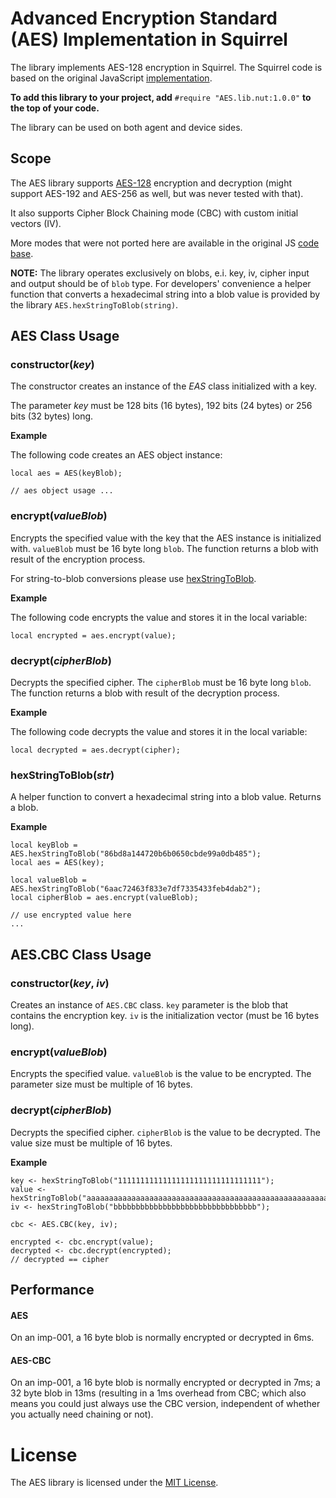 # Advanced Encryption Standard (AES) Implementation in Squirrel

The library implements AES-128 encryption in Squirrel. The Squirrel code is based
on the original JavaScript [implementation](https://github.com/ricmoo/aes-js).

**To add this library to your project, add** `#require "AES.lib.nut:1.0.0"`
**to the top of your code.**

The library can be used on both agent and device sides.

## Scope

The AES library supports [AES-128](https://en.wikipedia.org/wiki/Advanced_Encryption_Standard)
encryption and decryption (might support AES-192 and AES-256 as well, but was never tested with that).

It also supports Cipher Block Chaining mode (CBC) with custom initial vectors (IV).

More modes that were not ported here are available in the original JS
[code base](https://github.com/ricmoo/aes-js/blob/master/index.js).

**NOTE:** The library operates exclusively on blobs, e.i. key, iv,
cipher input and output should be of `blob` type. For developers' convenience a helper function
that converts a hexadecimal string into a blob value 
is provided by the library `AES.hexStringToBlob(string)`.

## AES Class Usage

### constructor(*key*)

The constructor creates an instance of the *EAS* class initialized with a key.

The parameter *key* must be 128 bits (16 bytes), 192 bits (24 bytes) or 256 bits (32 bytes) long.

**Example**

The following code creates an AES object instance:

```squirrel
local aes = AES(keyBlob);

// aes object usage ...
```

### encrypt(*valueBlob*)

Encrypts the specified value with the key that the AES instance is initialized with. 
`valueBlob` must be 16 byte long `blob`. The function returns a blob with result of 
the encryption process. 

For string-to-blob conversions please use [hexStringToBlob](#hexstringtoblob-str).

**Example**

The following code encrypts the value and stores it in the local variable: 

```squirrel
local encrypted = aes.encrypt(value);
```

### decrypt(*cipherBlob*)

Decrypts the specified cipher. The `cipherBlob` must be 16 byte long `blob`. The function returns
a blob with result of the decryption process.

**Example**

The following code decrypts the value and stores it in the local variable:

```squirrel
local decrypted = aes.decrypt(cipher);
```

### hexStringToBlob(*str*)

A helper function to convert a hexadecimal string into a blob value. Returns a blob.

**Example**

```squirrel
local keyBlob = AES.hexStringToBlob("86bd8a144720b6b0650cbde99a0db485");
local aes = AES(key);

local valueBlob = AES.hexStringToBlob("6aac72463f833e7df7335433feb4dab2");
local cipherBlob = aes.encrypt(valueBlob);

// use encrypted value here
...
```

## AES.CBC Class Usage

### constructor(*key*, *iv*)

Creates an instance of `AES.CBC` class. `key` parameter is the blob that contains the encryption key.
`iv` is the initialization vector (must be 16 bytes long).

### encrypt(*valueBlob*)

Encrypts the specified value. `valueBlob` is the value to be encrypted.
The parameter size must be multiple of 16 bytes.

### decrypt(*cipherBlob*)

Decrypts the specified cipher. `cipherBlob` is the value to be decrypted.
The value size must be multiple of 16 bytes.

**Example**

```squirrel
key <- hexStringToBlob("11111111111111111111111111111111");
value <- hexStringToBlob("aaaaaaaaaaaaaaaaaaaaaaaaaaaaaaaaaaaaaaaaaaaaaaaaaaaaaaaaaaaaaaaa");
iv <- hexStringToBlob("bbbbbbbbbbbbbbbbbbbbbbbbbbbbbbbb");

cbc <- AES.CBC(key, iv);

encrypted <- cbc.encrypt(value);
decrypted <- cbc.decrypt(encrypted);
// decrypted == cipher
```

## Performance

#### AES
On an imp-001, a 16 byte blob is normally encrypted or decrypted in 6ms.

#### AES-CBC
On an imp-001, a 16 byte blob is normally encrypted or decrypted in 7ms; a 32 byte blob in 13ms (resulting in a 1ms overhead from CBC; which also means you could just always use the CBC version, independent of whether you actually need chaining or not).

# License

The AES library is licensed under the [MIT License](LICENSE).